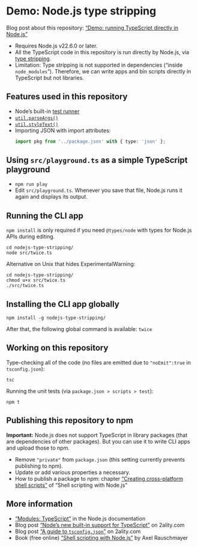 # Demo: Node.js type stripping

Blog post about this repository: [“Demo: running TypeScript directly in Node.js”](https://2ality.com/2025/02/nodejs-type-stripping-demo.html)

* Requires Node.js v22.6.0 or later.
* All the TypeScript code in this repository is run directly by Node.js, via [type stripping](https://nodejs.org/api/typescript.html).
* Limitation: Type stripping is not supported in dependencies (“inside `node_modules`”). Therefore, we can write apps and bin scripts directly in TypeScript but not libraries.

## Features used in this repository

* Node’s built-in [test runner](https://nodejs.org/api/test.html)
* [`util.parseArgs()`](https://nodejs.org/api/util.html#utilparseargsconfig)
* [`util.styleText()`](https://nodejs.org/api/util.html#utilstyletextformat-text-options)
* Importing JSON with import attributes:
  ```ts
  import pkg from '../package.json' with { type: 'json' };
  ```

## Using `src/playground.ts` as a simple TypeScript playground

* `npm run play`
* Edit `src/playground.ts`. Whenever you save that file, Node.js runs it again and displays its output.

## Running the CLI app

`npm install` is only required if you need `@types/node` with types for Node.js APIs during editing.

```
cd nodejs-type-stripping/
node src/twice.ts
```

Alternative on Unix that hides ExperimentalWarning:

```
cd nodejs-type-stripping/
chmod u+x src/twice.ts
./src/twice.ts
```

## Installing the CLI app globally

```
npm install -g nodejs-type-stripping/
```

After that, the following global command is available: `twice`

## Working on this repository

Type-checking all of the code (no files are emitted due to `"noEmit":true` in `tsconfig.json`):

```
tsc
```

Running the unit tests (via `package.json > scripts > test`):

```
npm t
```

## Publishing this repository to npm

**Important:** Node.js does not support TypeScript in library packages (that are dependencies of other packages). But you can use it to write CLI apps and upload those to npm.

* Remove `"private"` from `package.json` (this setting currently prevents publishing to npm).
* Update or add various properties a necessary.
* How to publish a package to npm: chapter [“Creating cross-platform shell scripts”](https://exploringjs.com/nodejs-shell-scripting/ch_creating-shell-scripts.html) of “Shell scripting with Node.js”

## More information

* [“Modules: TypeScript”](https://nodejs.org/api/typescript.html) in the Node.js documentation
* Blog post [“Node’s new built-in support for TypeScript”](https://2ality.com/2025/01/nodejs-strip-type.html) on 2ality.com
* Blog post [“A guide to `tsconfig.json`”](https://2ality.com/2025/01/tsconfig-json.html) on 2ality.com
* Book (free online) [“Shell scripting with Node.js”](https://exploringjs.com/nodejs-shell-scripting/) by Axel Rauschmayer
